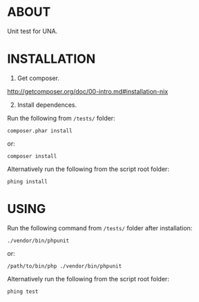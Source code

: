 ABOUT
=====

Unit test for UNA.

INSTALLATION
============

1. Get composer.

http://getcomposer.org/doc/00-intro.md#installation-nix


2. Install dependences.

Run the following from `/tests/` folder:
```
composer.phar install
```
or:
```
composer install
```

Alternatively run the following from the script root folder:
```
phing install
```


USING
=====

Run the following command from `/tests/` folder after installation:
```
./vendor/bin/phpunit 
```
or:
```
/path/to/bin/php ./vendor/bin/phpunit
```

Alternatively run the following from the script root folder:
```
phing test
```

